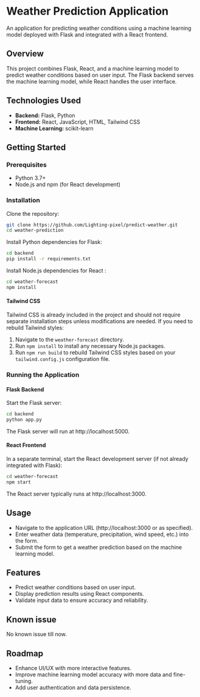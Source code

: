 # Weather Prediction Application

An application for predicting weather conditions using a machine learning model deployed with Flask and integrated with a React frontend.

## Overview

This project combines Flask, React, and a machine learning model to predict weather conditions based on user input. The Flask backend serves the machine learning model, while React handles the user interface.


## Technologies Used

- **Backend:** Flask, Python
- **Frontend:** React, JavaScript, HTML, Tailwind CSS
- **Machine Learning:** scikit-learn 

## Getting Started

### Prerequisites

- Python 3.7+
- Node.js and npm (for React development)

### Installation

Clone the repository:

```bash
git clone https://github.com/Lighting-pixel/predict-weather.git
cd weather-prediction
```

Install Python dependencies for Flask:

```bash
cd backend
pip install -r requirements.txt
```
Install Node.js dependencies for React :

```bash
cd weather-forecast
npm install
```
#### Tailwind CSS

Tailwind CSS is already included in the project and should not require separate installation steps unless modifications are needed. If you need to rebuild Tailwind styles:

1. Navigate to the `weather-forecast` directory.
2. Run `npm install` to install any necessary Node.js packages.
3. Run `npm run build` to rebuild Tailwind CSS styles based on your `tailwind.config.js` configuration file.

### Running the Application

#### __Flask Backend__

Start the Flask server:

```bash
cd backend
python app.py
```
The Flask server will run at http://localhost:5000.

#### __React Frontend__

In a separate terminal, start the React development server (if not already integrated with Flask):

```bash 
cd weather-forecast
npm start
```
The React server typically runs at http://localhost:3000.

## Usage
- Navigate to the application URL (http://localhost:3000 or as specified).
- Enter weather data (temperature, precipitation, wind speed, etc.) into the form.
- Submit the form to get a weather prediction based on the machine learning model.

## Features
- Predict weather conditions based on user input.
- Display prediction results using React components.
- Validate input data to ensure accuracy and reliability.
## Known issue
No known issue till now.
## Roadmap
- Enhance UI/UX with more interactive features.
- Improve machine learning model accuracy with more data and fine-tuning.
- Add user authentication and data persistence.